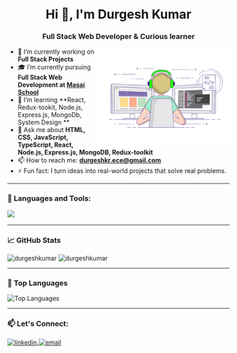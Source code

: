 <h1 align="center">Hi 👋, I'm Durgesh Kumar</h1>
<h3 align="center">Full Stack Web Developer & Curious learner</h3>

<img align="right" alt="Coding" width="300" src="https://raw.githubusercontent.com/devSouvik/devSouvik/master/gif3.gif">

- 🔭 I’m currently working on **Full Stack Projects**
- 🎓 I’m currently pursuing **Full Stack Web Development at [Masai School](https://www.masaischool.com)**
- 🌱 I’m learning **React, Redux-tookit, Node.js, Express.js, MongoDb, System Design **
- 💬 Ask me about **HTML, CSS, JavaScript, TypeScript, React, Node.js, Express.js, MongoDB, Redux-toolkit**
- 📫 How to reach me: **durgeshkr.ece@gmail.com**
- ⚡ Fun fact: I turn ideas into real-world projects that solve real problems.
---

### 🚀 Languages and Tools:

<p align="left">
  <img src="https://skillicons.dev/icons?i=js,ts,react,nodejs,express,mongodb,firebase,tailwind,html,css,git,github,vscode,postman" />
</p>

---

### 📈 GitHub Stats

<p align="left">
  <img src="https://github-readme-stats.vercel.app/api?username=durgeshkr-5&show_icons=true&locale=en" alt="durgeshkumar" />
  <img src="https://github-readme-streak-stats.herokuapp.com/?user=durgeshkr-5" alt="durgeshkumar" />
</p>

---
### 🧠 Top Languages

<p align="left">
  <img src="https://github-readme-stats.vercel.app/api/top-langs/?username=durgeshkr-5&layout=compact&theme=radical" alt="Top Languages" />
</p>

---


### 📫 Let's Connect:

<p align="left">
  <a href="https://www.linkedin.com/in/durgeshkr5/" target="_blank">
    <img align="center" src="https://skillicons.dev/icons?i=linkedin" alt="linkedin" />
  </a>
  <a href="mailto:durgeshkr.ece@gmail.com" target="_blank">
    <img align="center" src="https://skillicons.dev/icons?i=gmail" alt="email" />
  </a>
</p>

